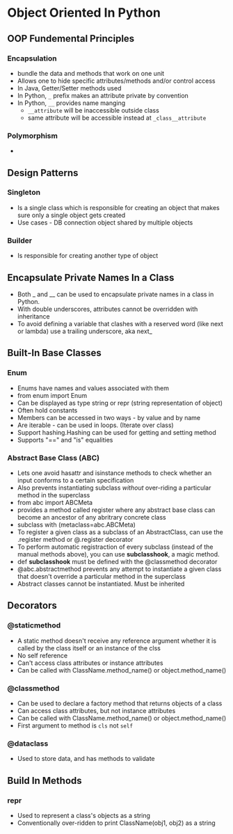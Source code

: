 # Object Oriented In Python

## OOP Fundemental Principles
### Encapsulation
* bundle the data and methods that work on one unit
* Allows one to hide specific attributes/methods and/or control access
* In Java, Getter/Setter methods used
* In Python, `_` prefix makes an attribute private by convention
* In Python, `__` provides name manging
	* `__attribute` will be inaccessible outside class
	* same attribute will be accessible instead at `_class__attribute`

### Polymorphism
* 

## Design Patterns
### Singleton
* Is a single class which is responsible for creating an object that makes sure only a single object gets created
* Use cases - DB connection object shared by multiple objects
### Builder
* Is responsible for creating another type of object

## Encapsulate Private Names In a Class
* Both _ and __ can be used to encapsulate private names in a class in Python. 
* With double underscores, attributes cannot be overridden with inheritance
* To avoid defining a variable that clashes with a reserved word (like next or lambda) use a trailing underscore, aka next_

## Built-In Base Classes 
### Enum
* Enums have names and values associated with them
* from enum import Enum
* Can be displayed as type string or repr (string representation of object)
* Often hold constants
* Members can be accessed in two ways - by value and by name
* Are iterable - can be used in loops. (Iterate over class)
* Support hashing.Hashing can be used for getting and setting method
* Supports "==" and "is" equalities

### Abstract Base Class (ABC)
* Lets one avoid hasattr and isinstance methods to check whether an input conforms to a certain specification
* Also prevents instantiating subclass *without* over-riding a particular method in the superclass
* from abc import ABCMeta
* provides a method called register where any abstract base class can become an ancestor of any abritrary concrete class
* subclass with (metaclass=abc.ABCMeta)
* To register a given class as a subclass of an AbstractClass, can use the <AbstractClass>.register method or @<AbstractClass>.register decorator
* To perform automatic registraction of every subclass (instead of the manual methods above), you can use __subclasshook__, a magic method. 
* def __subclasshook__ must be defined with the @classmethod decorator
* @abc.abstractmethod prevents any attempt to instantiate a given class that doesn't override a particular method in the superclass
* Abstract classes cannot be instantiated. Must be inherited

## Decorators
### @staticmethod
* A static method doesn't receive any reference argument whether it is called by the class itself or an instance of the clss
* No self reference
* Can't access class attributes or instance attributes
* Can be called with ClassName.method_name() or object.method_name()

### @classmethod
* Can be used to declare a factory method that returns objects of a class
* Can access class attributes, but not instance attributes
* Can be called with ClassName.method_name() or object.method_name()
* First argument to method is `cls` not `self`

### @dataclass
* Used to store data, and has methods to validate

## Build In Methods
### __repr__
* Used to represent a class's objects as a string
* Conventionally over-ridden to print ClassName(obj1, obj2) as a string
